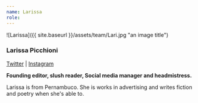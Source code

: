 ```yaml
---
name: Larissa
role: 
---
```


![Larissa]({{ site.baseurl }}/assets/team/Lari.jpg "an image title")

### Larissa Picchioni

[Twitter](https://twitter.com/LpSaliras) &#124; [Instagram](https://www.instagram.com/lpsaliras/)

**Founding editor, slush reader, Social media manager and headmistress.**

Larissa is from Pernambuco. She is works in advertising and writes fiction and poetry when she's able to.